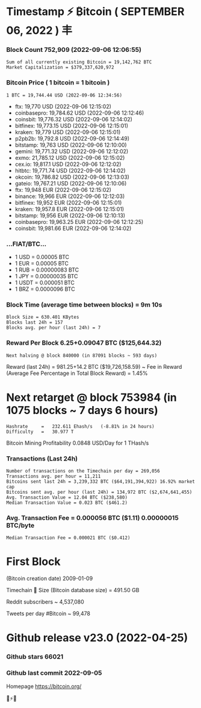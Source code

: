 # Timestamp ⚡ ₿itcoin ( SEPTEMBER 06, 2022 ) 丰
### Block Count	752,909 (2022-09-06 12:06:55)
    Sum of all currently existing Bitcoin = 19,142,762 BTC
    Market Capitalization = $379,337,620,972
### Bitcoin Price  ( 1 bitcoin = 1 bitcoin )
	1 BTC = 19,744.44 USD (2022-09-06 12:34:56)
- ftx: 19,770 USD (2022-09-06 12:15:02)
- coinbasepro: 19,784.62 USD (2022-09-06 12:12:46)
- coinsbit: 19,776.32 USD (2022-09-06 12:14:02)
- bitfinex: 19,773.15 USD (2022-09-06 12:15:01)
- kraken: 19,779 USD (2022-09-06 12:15:01)
- p2pb2b: 19,792.8 USD (2022-09-06 12:14:49)
- bitstamp: 19,763 USD (2022-09-06 12:10:00)
- gemini: 19,771.32 USD (2022-09-06 12:12:02)
- exmo: 21,785.12 USD (2022-09-06 12:15:02)
- cex.io: 19,817.1 USD (2022-09-06 12:12:02)
- hitbtc: 19,771.74 USD (2022-09-06 12:14:02)
- okcoin: 19,786.82 USD (2022-09-06 12:13:03)
- gateio: 19,767.21 USD (2022-09-06 12:10:06)
- ftx: 19,948 EUR (2022-09-06 12:15:02)
- binance: 19,966 EUR (2022-09-06 12:12:03)
- bitfinex: 19,952 EUR (2022-09-06 12:15:01)
- kraken: 19,957.8 EUR (2022-09-06 12:15:01)
- bitstamp: 19,956 EUR (2022-09-06 12:10:13)
- coinbasepro: 19,963.25 EUR (2022-09-06 12:12:25)
- coinsbit: 19,981.66 EUR (2022-09-06 12:14:02)
### ...FIAT/BTC...
- 1 USD = 0.00005 BTC
- 1 EUR = 0.00005 BTC
- 1 RUB = 0.00000083 BTC
- 1 JPY = 0.00000035 BTC
- 1 USDT = 0.000051 BTC
- 1 BRZ = 0.0000096 BTC
### Block Time (average time between blocks) = 9m 10s
    Block Size = 630.401 KBytes
    Blocks last 24h = 157
    Blocks avg. per hour (last 24h) = 7
### Reward Per Block	6.25+0.09047 BTC ($125,644.32) 
    Next halving @ block 840000 (in 87091 blocks ~ 593 days)
Reward (last 24h) = 981.25+14.2 BTC ($19,726,158.59) ~ 
Fee in Reward (Average Fee Percentage in Total Block Reward) = 1.45%
# Next retarget @ block 753984 (in 1075 blocks ~ 7 days 6 hours)
    Hashrate     =   232.611 Ehash/s   (-8.81% in 24 hours)
    Difficulty   =   30.977 T 
Bitcoin Mining Profitability	0.0848 USD/Day for 1 THash/s

### Transactions (Last 24h)
    Number of transactions on the Timechain per day = 269,056
    Transactions avg. per hour = 11,211
    Bitcoins sent last 24h = 3,239,332 BTC ($64,191,394,922) 16.92% market cap
    Bitcoins sent avg. per hour (last 24h) = 134,972 BTC ($2,674,641,455)
    Avg. Transaction Value = 12.04 BTC ($238,580)
    Median Transaction Value = 0.023 BTC ($461.2)
### Avg. Transaction Fee = 0.000056 BTC ($1.11) 0.00000015 BTC/byte
    Median Transaction Fee = 0.000021 BTC ($0.412)
# First Block
(Bitcoin creation date)	2009-01-09

Timechain 🪩 Size (Bitcoin database size) = 491.50 GB

Reddit subscribers ~ 4,537,080

Tweets per day #Bitcoin ~ 99,478
# Github release	v23.0 (2022-04-25)
### Github stars	66021
### Github last commit	2022-09-05
Homepage	https://bitcoin.org/

💙⚡💜
